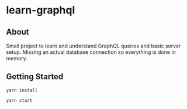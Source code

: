 # learn-graphql

## About <a name = "about"></a>

Small project to learn and understand GraphQL queries and basic server setup. Missing an actual database connection so everything is done in memory.

## Getting Started <a name = "getting_started"></a>

`yarn install`

`yarn start`
